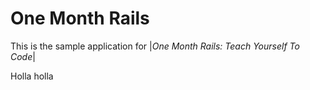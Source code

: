 # One Month Rails

This is the sample application for 
|*One Month Rails: Teach Yourself To Code*|

Holla holla